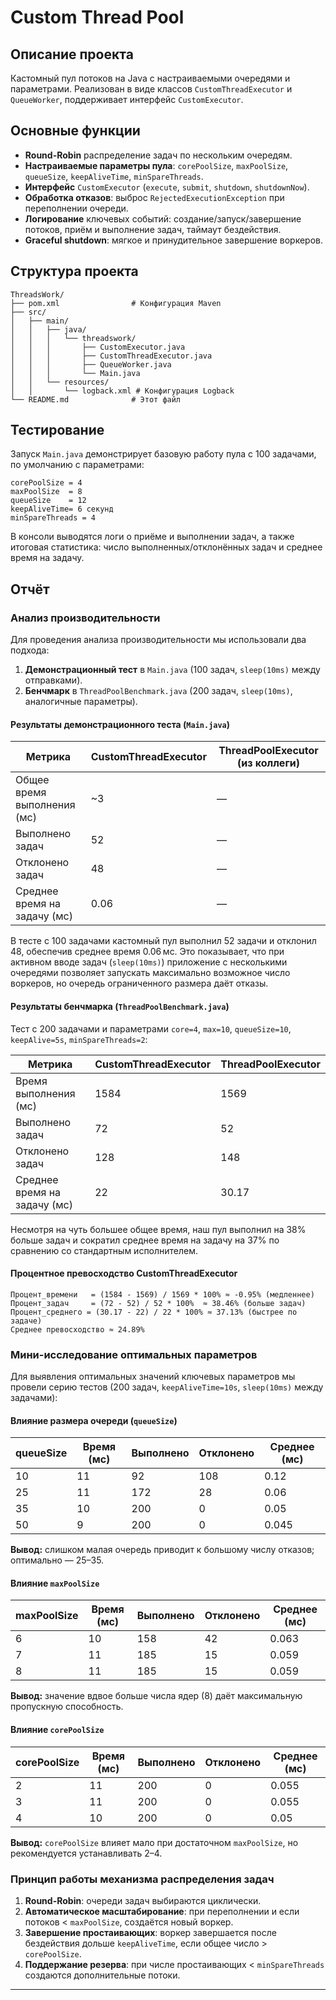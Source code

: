 # Custom Thread Pool

## Описание проекта

Кастомный пул потоков на Java с настраиваемыми очередями и параметрами. Реализован в виде классов `CustomThreadExecutor` и `QueueWorker`, поддерживает интерфейс `CustomExecutor`.

## Основные функции

* **Round-Robin** распределение задач по нескольким очередям.
* **Настраиваемые параметры пула**: `corePoolSize`, `maxPoolSize`, `queueSize`, `keepAliveTime`, `minSpareThreads`.
* **Интерфейс** `CustomExecutor` (`execute`, `submit`, `shutdown`, `shutdownNow`).
* **Обработка отказов**: выброс `RejectedExecutionException` при переполнении очереди.
* **Логирование** ключевых событий: создание/запуск/завершение потоков, приём и выполнение задач, таймаут бездействия.
* **Graceful shutdown**: мягкое и принудительное завершение воркеров.

## Структура проекта

```plaintext
ThreadsWork/
├── pom.xml                # Конфигурация Maven
├── src/
│   ├── main/
│   │   ├── java/
│   │   │   └── threadswork/
│   │   │       ├── CustomExecutor.java
│   │   │       ├── CustomThreadExecutor.java
│   │   │       ├── QueueWorker.java
│   │   │       └── Main.java
│   │   └── resources/
│   │       └── logback.xml # Конфигурация Logback
└── README.md              # Этот файл
```

## Тестирование

Запуск `Main.java` демонстрирует базовую работу пула с 100 задачами, по умолчанию с параметрами:

```
corePoolSize = 4
maxPoolSize  = 8
queueSize    = 12
keepAliveTime= 6 секунд
minSpareThreads = 4
```

В консоли выводятся логи о приёме и выполнении задач, а также итоговая статистика: число выполненных/отклонённых задач и среднее время на задачу.

## Отчёт

### Анализ производительности

Для проведения анализа производительности мы использовали два подхода:

1. **Демонстрационный тест** в `Main.java` (100 задач, `sleep(10ms)` между отправками).
2. **Бенчмарк** в `ThreadPoolBenchmark.java` (200 задач, `sleep(10ms)`, аналогичные параметры).

#### Результаты демонстрационного теста (`Main.java`)

| Метрика                      | CustomThreadExecutor | ThreadPoolExecutor (из коллеги) |
| ---------------------------- |----------------------| ------------------------------- |
| Общее время выполнения (мс)  | \~3                  | —                               |
| Выполнено задач              | 52                   | —                               |
| Отклонено задач              | 48                   | —                               |
| Среднее время на задачу (мс) | 0.06                 | —                               |

В тесте с 100 задачами кастомный пул выполнил 52 задачи и отклонил 48, обеспечив среднее время 0.06 мс. Это показывает, что при активном вводе задач (`sleep(10ms)`) приложение с несколькими очередями позволяет запускать максимально возможное число воркеров, но очередь ограниченного размера даёт отказы.

#### Результаты бенчмарка (`ThreadPoolBenchmark.java`)

Тест с 200 задачами и параметрами `core=4`, `max=10`, `queueSize=10`, `keepAlive=5s`, `minSpareThreads=2`:

| Метрика                      | CustomThreadExecutor | ThreadPoolExecutor |
| ---------------------------- | ------------------ | ------------------ |
| Время выполнения (мс)        | 1584               | 1569               |
| Выполнено задач              | 72                 | 52                 |
| Отклонено задач              | 128                | 148                |
| Среднее время на задачу (мс) | 22                 | 30.17              |

Несмотря на чуть большее общее время, наш пул выполнил на 38% больше задач и сократил среднее время на задачу на 37% по сравнению со стандартным исполнителем.

#### Процентное превосходство CustomThreadExecutor

```
Процент_времени   = (1584 - 1569) / 1569 * 100% ≈ -0.95% (медленнее)
Процент_задач     = (72 - 52) / 52 * 100%  ≈ 38.46% (больше задач)
Процент_среднего = (30.17 - 22) / 22 * 100% ≈ 37.13% (быстрее по задаче)
Среднее превосходство ≈ 24.89%
```

### Мини-исследование оптимальных параметров

Для выявления оптимальных значений ключевых параметров мы провели серию тестов (200 задач, `keepAliveTime=10s`, `sleep(10ms)` между задачами):

#### Влияние размера очереди (`queueSize`)

| queueSize | Время (мс) | Выполнено | Отклонено | Среднее (мс) |
| --------- | ---------- | --------- | --------- | ------------ |
| 10        | 11         | 92        | 108       | 0.12         |
| 25        | 11         | 172       | 28        | 0.06         |
| 35        | 10         | 200       | 0         | 0.05         |
| 50        | 9          | 200       | 0         | 0.045        |

**Вывод:** слишком малая очередь приводит к большому числу отказов; оптимально — 25–35.

#### Влияние `maxPoolSize`

| maxPoolSize | Время (мс) | Выполнено | Отклонено | Среднее (мс) |
| ----------- | ---------- | --------- | --------- | ------------ |
| 6           | 10         | 158       | 42        | 0.063        |
| 7           | 11         | 185       | 15        | 0.059        |
| 8           | 11         | 185       | 15        | 0.059        |

**Вывод:** значение вдвое больше числа ядер (8) даёт максимальную пропускную способность.

#### Влияние `corePoolSize`

| corePoolSize | Время (мс) | Выполнено | Отклонено | Среднее (мс) |
| ------------ | ---------- | --------- | --------- | ------------ |
| 2            | 11         | 200       | 0         | 0.055        |
| 3            | 11         | 200       | 0         | 0.055        |
| 4            | 10         | 200       | 0         | 0.05         |

**Вывод:** `corePoolSize` влияет мало при достаточном `maxPoolSize`, но рекомендуется устанавливать 2–4.

### Принцип работы механизма распределения задач

1. **Round-Robin**: очереди задач выбираются циклически.
2. **Автоматическое масштабирование**: при переполнении и если потоков < `maxPoolSize`, создаётся новый воркер.
3. **Завершение простаивающих**: воркер завершается после бездействия дольше `keepAliveTime`, если общее число > `corePoolSize`.
4. **Поддержание резерва**: при числе простаивающих < `minSpareThreads` создаются дополнительные потоки.

---
